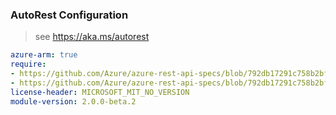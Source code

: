 ### AutoRest Configuration

> see https://aka.ms/autorest

``` yaml
azure-arm: true
require:
- https://github.com/Azure/azure-rest-api-specs/blob/792db17291c758b2bfdbbc0d35d0e2f5b5a1bd05/specification/hybridnetwork/resource-manager/readme.md
- https://github.com/Azure/azure-rest-api-specs/blob/792db17291c758b2bfdbbc0d35d0e2f5b5a1bd05/specification/hybridnetwork/resource-manager/readme.go.md
license-header: MICROSOFT_MIT_NO_VERSION
module-version: 2.0.0-beta.2

```